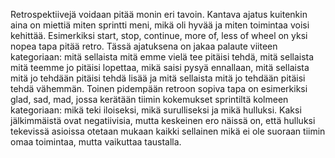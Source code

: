 Retrospektiivejä voidaan pitää monin eri tavoin. Kantava ajatus kuitenkin aina on miettiä miten sprintti meni, mikä oli hyvää ja miten toimintaa voisi kehittää. 
Esimerkiksi start, stop, continue, more of, less of wheel on yksi nopea tapa pitää retro. Tässä ajatuksena on jakaa palaute viiteen kategoriaan: 
mitä sellaista mitä emme vielä tee pitäisi tehdä, mitä sellaista mitä teemme jo pitäisi lopettaa, mikä saisi pysyä ennallaan, mitä sellaista mitä jo tehdään pitäisi tehdä lisää 
ja mitä sellaista mitä jo tehdään pitäisi tehdä vähemmän. Toinen pidempään retroon sopiva tapa on esimerkiksi glad, sad, mad, 
jossa kerätään tiimin kokemukset sprintiltä kolmeen kategoriaan: mikä teki iloiseksi, mikä surulliseksi ja mikä hulluksi. 
Kaksi jälkimmäistä ovat negatiivisia, mutta keskeinen ero näissä on, että hulluksi tekevissä asioissa otetaan mukaan kaikki sellainen mikä ei ole suoraan tiimin omaa toimintaa, 
mutta vaikuttaa taustalla. 
